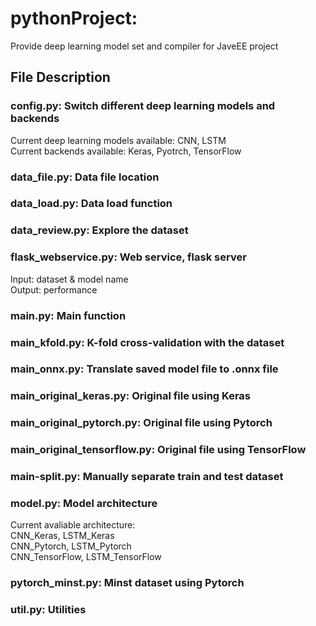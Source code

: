 # pythonProject: 
Provide deep learning model set and compiler for JaveEE project
## File Description
### config.py: Switch different deep learning models and backends  
Current deep learning models available: CNN, LSTM  
Current backends available: Keras, Pyotrch, TensorFlow
### data_file.py: Data file location
### data_load.py: Data load function
### data_review.py: Explore the dataset 
### flask_webservice.py: Web service, flask server
Input: dataset & model name  
Output: performance
### main.py: Main function
### main_kfold.py: K-fold cross-validation with the dataset
### main_onnx.py: Translate saved model file to .onnx file
### main_original_keras.py: Original file using Keras
### main_original_pytorch.py: Original file using Pytorch
### main_original_tensorflow.py: Original file using TensorFlow
### main-split.py: Manually separate train and test dataset
### model.py: Model architecture
Current avaliable architecture:  
CNN_Keras, LSTM_Keras  
CNN_Pytorch, LSTM_Pytorch  
CNN_TensorFlow, LSTM_TensorFlow
### pytorch_minst.py: Minst dataset using Pytorch
### util.py: Utilities

